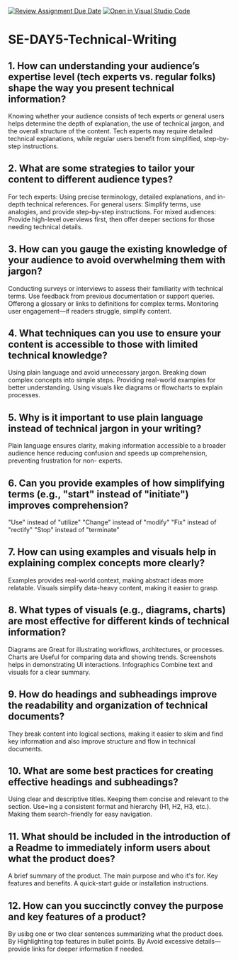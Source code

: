 [![Review Assignment Due Date](https://classroom.github.com/assets/deadline-readme-button-22041afd0340ce965d47ae6ef1cefeee28c7c493a6346c4f15d667ab976d596c.svg)](https://classroom.github.com/a/zsAR-pyY)
[![Open in Visual Studio Code](https://classroom.github.com/assets/open-in-vscode-2e0aaae1b6195c2367325f4f02e2d04e9abb55f0b24a779b69b11b9e10269abc.svg)](https://classroom.github.com/online_ide?assignment_repo_id=18591881&assignment_repo_type=AssignmentRepo)
# SE-DAY5-Technical-Writing
## 1. How can understanding your audience’s expertise level (tech experts vs. regular folks) shape the way you present technical information?
 Knowing whether your audience consists of tech experts or general users helps determine the depth of explanation, the use of technical jargon, and the overall structure of 
 the content. Tech experts may require detailed technical explanations, while regular users benefit from simplified, step-by-step instructions.
## 2. What are some strategies to tailor your content to different audience types?
 For tech experts: Using precise terminology, detailed explanations, and in-depth technical references.
 For general users: Simplify terms, use analogies, and provide step-by-step instructions.
 For mixed audiences: Provide high-level overviews first, then offer deeper sections for those needing technical details.
## 3. How can you gauge the existing knowledge of your audience to avoid overwhelming them with jargon?
 Conducting surveys or interviews to assess their familiarity with technical terms.
 Use feedback from previous documentation or support queries.
 Offerong a glossary or links to definitions for complex terms.
 Monitoring user engagement—if readers struggle, simplify content.
## 4. What techniques can you use to ensure your content is accessible to those with limited technical knowledge?
 Using plain language and avoid unnecessary jargon.
 Breaking down complex concepts into simple steps.
 Providing real-world examples for better understanding.
 Using visuals like diagrams or flowcharts to explain processes.
## 5. Why is it important to use plain language instead of technical jargon in your writing?
 Plain language ensures clarity, making information accessible to a broader audience hence reducing confusion and speeds up comprehension, preventing frustration for non- 
 experts.
## 6. Can you provide examples of how simplifying terms (e.g., "start" instead of "initiate") improves comprehension?
 "Use" instead of "utilize"
 "Change" instead of "modify"
 "Fix" instead of "rectify"
 "Stop" instead of "terminate"
## 7. How can using examples and visuals help in explaining complex concepts more clearly?
 Examples provides real-world context, making abstract ideas more relatable.
 Visuals simplify data-heavy content, making it easier to grasp.
## 8. What types of visuals (e.g., diagrams, charts) are most effective for different kinds of technical information?
 Diagrams are Great for illustrating workflows, architectures, or processes.
 Charts are Useful for comparing data and showing trends.
 Screenshots helps in demonstrating UI interactions.
 Infographics Combine text and visuals for a clear summary.
## 9. How do headings and subheadings improve the readability and organization of technical documents?
 They break content into logical sections, making it easier to skim and find key information and also improve structure and flow in technical documents.
## 10. What are some best practices for creating effective headings and subheadings?
 Using clear and descriptive titles.
 Keeping them concise and relevant to the section.
 Use=ing a consistent format and hierarchy (H1, H2, H3, etc.).
 Making them search-friendly for easy navigation.
## 11. What should be included in the introduction of a Readme to immediately inform users about what the product does?
 A brief summary of the product.
 The main purpose and who it's for.
 Key features and benefits.
 A quick-start guide or installation instructions.
## 12. How can you succinctly convey the purpose and key features of a product?
 By usibg one or two clear sentences summarizing what the product does.
 By Highlighting top features in bullet points.
 By Avoid excessive details—provide links for deeper information if needed.
